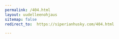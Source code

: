 ```yaml
---
permalink: /404.html
layout: uudelleenohjaus
sitemap: false
redirect_to:  https://siperianhusky.com/404.html

---
```

